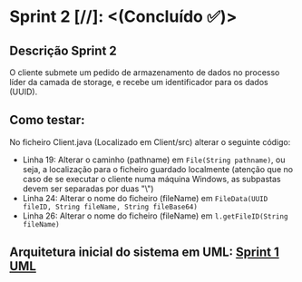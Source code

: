 # Sprint 2 [//]: <(Concluído :white_check_mark:)>

## Descrição Sprint 2

O cliente submete um pedido de armazenamento de dados no processo líder da camada de storage, e recebe um identificador para os dados (UUID).

## Como testar:
No ficheiro Client.java (Localizado em Client/src) alterar o seguinte código:
- Linha 19: Alterar o caminho (pathname) em `File(String pathname)`, ou seja, a localização para o ficheiro guardado localmente (atenção que no caso de se executar o cliente numa máquina Windows, as subpastas devem ser separadas por duas "\\")
- Linha 24: Alterar o nome do ficheiro (fileName) em `FileData(UUID fileID, String fileName, String fileBase64)`
- Linha 26: Alterar o nome do ficheiro (fileName) em `l.getFileID(String fileName)`

## Arquitetura inicial do sistema em UML: [Sprint 1 UML](https://miro.com/app/board/uXjVPJdU0WE=/?share_link_id=410852075154)
